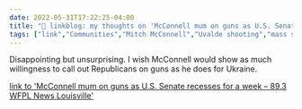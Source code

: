 ```yaml
---
date: 2022-05-31T17:22:25-04:00
title: "🔗 linkblog: my thoughts on 'McConnell mum on guns as U.S. Senate recesses for a week – 89.3 WFPL News Louisville'"
tags: ["link","Communities","Mitch McConnell","Uvalde shooting","mass shootings","gun violence","gun control"]
---
```

Disappointing but unsurprising. I wish McConnell would show as much willingness to call out Republicans on guns as he does for Ukraine.
 

[link to 'McConnell mum on guns as U.S. Senate recesses for a week – 89.3 WFPL News Louisville'](https://wfpl.org/mcconnell-mum-on-guns-as-u-s-senate-recesses-for-a-week/)
